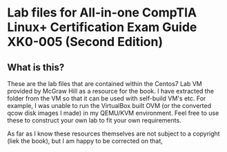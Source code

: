 # Lab files for All-in-one CompTIA Linux+ Certification Exam Guide XK0-005 (Second Edition)
## What is this?

These are the lab files that are contained within the Centos7 Lab VM provided by McGraw Hill as a resource for the book.
I have extracted the folder from the VM so that it can be used with self-build VM's etc.
For example, I was unable to run the VirtualBox built OVM (or the converted qcow disk images I made) in my QEMU/KVM environment.
Feel free to use these to construct your own lab to fit your own requirements. 

As far as I know these resources themselves are not subject to a copyright (liek the book), but I am happy to be corrected on that,
